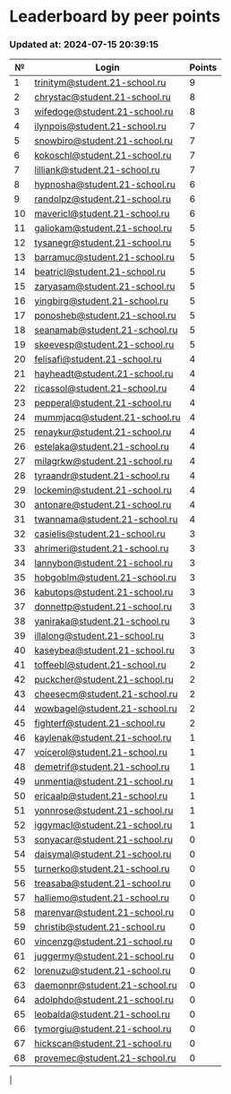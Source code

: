 # Leaderboard by peer points

### Updated at: 2024-07-15 20:39:15

| № | Login | Points |
|---|-------|--------|
|1|trinitym@student.21-school.ru|9|
|2|chrystac@student.21-school.ru|8|
|3|wifedoge@student.21-school.ru|8|
|4|ilynpois@student.21-school.ru|7|
|5|snowbiro@student.21-school.ru|7|
|6|kokoschl@student.21-school.ru|7|
|7|lilliank@student.21-school.ru|7|
|8|hypnosha@student.21-school.ru|6|
|9|randolpz@student.21-school.ru|6|
|10|mavericl@student.21-school.ru|6|
|11|galiokam@student.21-school.ru|5|
|12|tysanegr@student.21-school.ru|5|
|13|barramuc@student.21-school.ru|5|
|14|beatricl@student.21-school.ru|5|
|15|zaryasam@student.21-school.ru|5|
|16|yingbirg@student.21-school.ru|5|
|17|ponosheb@student.21-school.ru|5|
|18|seanamab@student.21-school.ru|5|
|19|skeevesp@student.21-school.ru|5|
|20|felisafi@student.21-school.ru|4|
|21|hayheadt@student.21-school.ru|4|
|22|ricassol@student.21-school.ru|4|
|23|pepperal@student.21-school.ru|4|
|24|mummjacq@student.21-school.ru|4|
|25|renaykur@student.21-school.ru|4|
|26|estelaka@student.21-school.ru|4|
|27|milagrkw@student.21-school.ru|4|
|28|tyraandr@student.21-school.ru|4|
|29|lockemin@student.21-school.ru|4|
|30|antonare@student.21-school.ru|4|
|31|twannama@student.21-school.ru|4|
|32|casielis@student.21-school.ru|3|
|33|ahrimeri@student.21-school.ru|3|
|34|lannybon@student.21-school.ru|3|
|35|hobgoblm@student.21-school.ru|3|
|36|kabutops@student.21-school.ru|3|
|37|donnettp@student.21-school.ru|3|
|38|yaniraka@student.21-school.ru|3|
|39|illalong@student.21-school.ru|3|
|40|kaseybea@student.21-school.ru|3|
|41|toffeebl@student.21-school.ru|2|
|42|puckcher@student.21-school.ru|2|
|43|cheesecm@student.21-school.ru|2|
|44|wowbagel@student.21-school.ru|2|
|45|fighterf@student.21-school.ru|2|
|46|kaylenak@student.21-school.ru|1|
|47|voicerol@student.21-school.ru|1|
|48|demetrif@student.21-school.ru|1|
|49|unmentia@student.21-school.ru|1|
|50|ericaalp@student.21-school.ru|1|
|51|yonnrose@student.21-school.ru|1|
|52|iggymacl@student.21-school.ru|1|
|53|sonyacar@student.21-school.ru|0|
|54|daisymal@student.21-school.ru|0|
|55|turnerko@student.21-school.ru|0|
|56|treasaba@student.21-school.ru|0|
|57|halliemo@student.21-school.ru|0|
|58|marenvar@student.21-school.ru|0|
|59|christib@student.21-school.ru|0|
|60|vincenzg@student.21-school.ru|0|
|61|juggermy@student.21-school.ru|0|
|62|lorenuzu@student.21-school.ru|0|
|63|daemonpr@student.21-school.ru|0|
|64|adolphdo@student.21-school.ru|0|
|65|leobalda@student.21-school.ru|0|
|66|tymorgiu@student.21-school.ru|0|
|67|hickscan@student.21-school.ru|0|
|68|provemec@student.21-school.ru|0|
|

